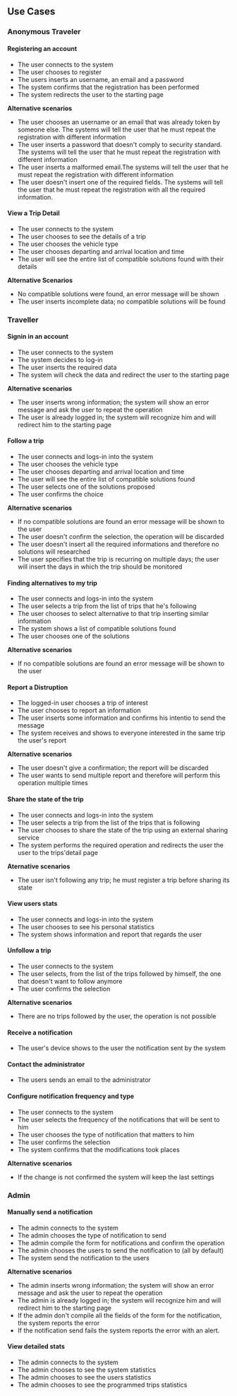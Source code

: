 ## Use Cases

### Anonymous Traveler

#### Registering an account

+ The user connects to the system
+ The user chooses to register
+ The users inserts an username, an email and a password
+ The system confirms that the registration has been performed
+ The system redirects the user to the starting page

**Alternative scenarios**

* The user chooses an username or an email that was already token by someone else. The systems will tell the user that he must repeat the registration with different information
* The user inserts a password that doesn't comply to security standard. The systems will tell the user that he must repeat the registration with different information
* The user inserts a malformed email.The systems will tell the user that he must repeat the registration with different information
* The user doesn't insert one of the required fields. The systems will tell the user that he must repeat the registration with all the required information.

#### View a Trip Detail

+ The user connects to the system
+ The user chooses to see the details of a trip
+ The user chooses the vehicle type
+ The user chooses departing and arrival location and time
+ The user will see the entire list of compatible solutions found with their details

**Alternative Scenarios**

+ No compatible solutions were found, an error message will be shown
+ The user inserts incomplete data; no compatible solutions will be found

### Traveller

#### Signin in an account

+ The user connects to the system
+ The system decides to log-in
+ The user inserts the required data
+ The system will check the data and redirect the user to the starting page

**Alternative scenarios**

* The user inserts wrong information; the system will show an error message and ask the user to repeat the operation
* The user is already logged in; the system will recognize him and will redirect him to the starting page


#### Follow a trip

+ The user connects and logs-in into the system
+ The user chooses the vehicle type
+ The user chooses departing and arrival location and time
+ The user will see the entire list of compatible solutions found
+ The user selects one of the solutions proposed
+ The user confirms the choice

**Alternative scenarios**

* If no compatible solutions are found an error message will be shown to the user
* The user doesn't confirm the selection, the operation will be discarded
* The user doesn't insert all the required informations and therefore no solutions will researched
* The user specifies that the trip is recurring on multiple days; the user will insert the days in which the trip should be monitored

#### Finding alternatives to my trip

+ The user connects and logs-in into the system
+ The user selects a trip from the list of trips that he's following 
+ The user chooses to select alternative to that trip inserting similar information
+ The system shows a list of compatible solutions found
+ The user chooses one of the solutions 

**Alternative scenarios**

* If no compatible solutions are found an error message will be shown to the user

#### Report a Distruption

+ The logged-in user chooses a trip of interest 
+ The user chooses to report an information
+ The user inserts some information and confirms his intentio to send the message
+ The system receives and shows to everyone interested in the same trip the user's report

**Alternative scenarios**
* The user doesn't give a confirmation; the report will be discarded
* The user wants to send multiple report and therefore will perform this operation multiple times

#### Share the state of the trip

+ The user connects and logs-in into the system
+ The user selects a trip from the list of the trips that is following
+ The user chooses to share the state of the trip using an external sharing service
+ The system performs the required operation and redirects the user the user to the trips'detail page

**Aternative scenarios**

* The user isn't following any trip; he must register a trip before sharing its state 

#### View users stats

+ The user connects and logs-in into the system
+ The user chooses to see his personal statistics
+ The system shows information and report that regards the user

#### Unfollow a trip

+ The user connects to the system
+ The user selects, from the list of the trips followed by himself, the one that doesn't want to follow anymore
+ The user confirms the selection

**Alternative scenarios**

* There are no trips followed by the user, the operation is not possible

#### Receive a notification

+ The user's device shows to the user the notification sent by the system


#### Contact the administrator

+ The users sends an email to the administrator

#### Configure notification frequency and type

+ The user connects to the system
+ The user selects the frequency of the notifications that will be sent to him
+ The user chooses the type of notification that matters to him
+ The user confirms the selection 
+ The system confirms that the modifications took places

**Alternative scenarios**

* If the change is not confirmed the system will keep the last settings 

### Admin

#### Manually send a notification

+ The admin connects to the system
+ The admin chooses the type of notification to send
+ The admin compile the form for notifications and confirm the operation
+ The admin chooses the users to send the notification to (all by default)
+ The system send the notification to the users

**Alternative scenarios**

* The admin inserts wrong information; the system will show an error message and ask the user to repeat the operation
* The admin is already logged in; the system will recognize him and will redirect him to the starting page
* If the admin don't compile all the fields of the form for the notification, the system reports the error
* If the notification send fails the system reports the error with an alert.

#### View detailed stats

+ The admin connects to the system
+ The admin chooses to see the system statistics
+ The admin chooses to see the users statistics
+ The admin chooses to see the programmed trips statistics
